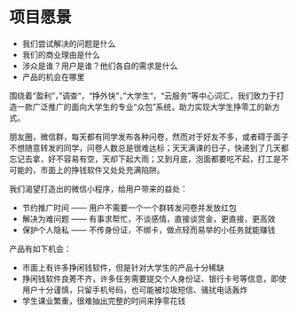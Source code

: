 ﻿# 项目愿景

- 我们尝试解决的问题是什么
- 我们的商业理由是什么
- 涉众是谁？用户是谁？他们各自的需求是什么
- 产品的机会在哪里

围绕着“盈利”，”调查“，“挣外快”，”大学生“，“云服务”等中心词汇，我们致力于打造一款广泛推广的面向大学生的专业“众包”系统，助力实现大学生挣零工的新方式。

朋友圈，微信群，每天都有同学发布各种问卷，然而对于好友不多，或者碍于面子不想随意转发的同学，问卷人数总是很难达标；天天满课的日子，快递到了几天都忘记去拿，好不容易有空，天却下起大雨；又到月底，泡面都要吃不起，打工是不可能的，市面上的挣钱软件又处处充满陷阱。

我们渴望打造出的微信小程序，给用户带来的益处：

* 节约推广时间 —— 用户不需要一个一个群转发问卷并发放红包
* 解决为难问题 —— 有事求帮忙，不谈感情，直接谈赏金，更直接，更高效
* 保护个人隐私 —— 不传身份证，不绑卡，做点轻而易举的小任务就能赚钱


产品有如下机会：

* 市面上有许多挣闲钱软件，但是针对大学生的产品十分稀缺
* 挣闲钱软件良莠不齐，许多任务需要提交个人身份证、银行卡号等信息，即使用户十分谨慎，只留手机号码，也可能被垃圾短信、骚扰电话轰炸
* 学生课业繁重，很难抽出完整的时间来挣零花钱

